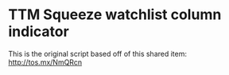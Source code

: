 # TTM Squeeze watchlist column indicator

This is the original script based off of this shared item: http://tos.mx/NmQRcn






